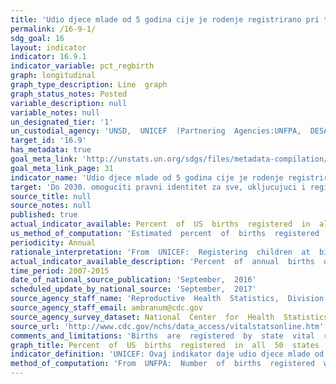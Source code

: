 ```yaml
---
title: 'Udio djece mlade od 5 godina cije je rodenje registrirano pri tijelu civilne vlasti, prema starosti'
permalink: /16-9-1/
sdg_goal: 16
layout: indicator
indicator: 16.9.1
indicator_variable: pct_regbirth
graph: longitudinal
graph_type_description: Line  graph
graph_status_notes: Posted
variable_description: null
variable_notes: null
un_designated_tier: '1'
un_custodial_agency: 'UNSD,  UNICEF  (Partnering  Agencies:UNFPA,  DESA  Population  Division)'
target_id: '16.9'
has_metadata: true
goal_meta_link: 'http://unstats.un.org/sdgs/files/metadata-compilation/Metadata-Goal-16.pdf'
goal_meta_link_page: 31
indicator_name: 'Udio djece mlade od 5 godina cije je rodenje registrirano pri tijelu civilne vlasti, prema starosti'
target: 'Do 2030. omoguciti pravni identitet za sve, ukljucujuci i registraciju rodenih.'
source_title: null
source_notes: null
published: true
actual_indicator_available: Percent  of  US  births  registered  in  all  50  states  and  the  District  of  Columbia
us_method_of_computation: 'Estimated  percent  of  births  registered  by  all  50  states  and  the  District  of  Columbia.'
periodicity: Annual
rationale_interpretation: 'From  UNICEF:  Registering  children  at  birth  is  the  first  step  in  securing  their  recognition  before  the  law,  safeguarding  their  rights,  and  ensuring  that  any  violation  of  these  rights  does  not  go  unnoticed.  Children  without  official  identification  documents  may  be  denied  health  care  or  education.  Later  in  life,  the  lack  of  such  documentation  can  mean  that  a  child  may  enter  into  marriage  or  the  labour  market,  or  be  conscripted  into  the  armed  forces,  before  the  legal  age.  In  adulthood,  birth  certificates  may  be  required  to  obtain  social  assistance  or  a  job  in  the  formal  sector,  to  buy  or  prove  the  right  to  inherit  property,  to  vote  and  to  obtain  a  passport.    From  Goal  16  TST  Working  Group:  Article  7  of  the  Convention  on  the  Rights  of  the  Child  (CRC)  provides  that  all  children  should  be  registered  immediately  after  birth  and  have  the  right  from  birth  to  a  name  and  the  right  to  acquire  a  nationality.  Article  8  CRC  further  provides  that,  where  a  child  is  illegally  deprived  of  some  or  all  of  the  elements  of  his  or  her  identity,  States  Parties  shall  provide  appropriate  assistance  and  protection,  with  a  view  to  re-establishing  speedily  his  or  her  identity.  This  indicator  is  therefore  measured  for  all  children,  defined  as  persons  under  the  age  of  18.    Where  births  are  not  registered,  children  may  be  unable  to  obtain  a  birth  certificate,  which  can  result  in  denial  of  access  to  public  services  including  education,  health  and  social  services,  despite  the  human  rights  obligations  of  States  to  provide  these  without  discrimination.  Lack  of  registration  may  also  result  in  early  marriage  or  early  entry  to  the  labour  market,  before  the  child  has  reached  the  minimum  legal  age.  Registering  children  at  birth  is  the  first  step  in  securing  their  recognition  before  the  law,  safeguarding  their  rights,  and  ensuring  that  any  violation  of  these  rights  does  not  go  unnoticed.'
actual_indicator_available_description: 'Percent  of  annual  births  occurring  in  the  United  states  to  residents  and  non-residents  registered  by  a  vital  statistics  jurisdiction'
time_period: 2007-2015
date_of_national_source_publication: 'September,  2016'
scheduled_update_by_national_source: 'September,  2017'
source_agency_staff_name: 'Reproductive  Health  Statistics,  Division  of  Vital  Statistics,  National  Center  for  Health  Statistics'
source_agency_staff_email: ambranum@cdc.gov
source_agency_survey_dataset: National  Center  for  Health  Statistics/Final  natality  data
source_url: 'http://www.cdc.gov/nchs/data_access/vitalstatsonline.htm'
comments_and_limitations: 'Births  are  registered  by  state  vital  registration  systems.  Reported  births  are  based  on  100%  of  all  birth  certificates  registered  in  all  states  and  the  District  of  Columbia.  It  is  estimated  that  more  than  99  percent  of  births  occurring  in  the  US  are  registered  based  on  previous  results  of  a  national  test  of  birth-registration  completneness  according  to  place  of  delivery  and  race.'
graph_title: Percent  of  US  births  registered  in  all  50  states  and  the  District  of  Columbia  
indicator_definition: 'UNICEF: Ovaj indikator daje udio djece mlade od pet godina cija su rodenja prijavljena kao registrirana kod relevantnih nacionalnih tijela vlasti. Racuna se dijeljenjem broja djece mlade od pet godina cija su rodenja prijavljena kao registrirana kod relev'
method_of_computation: 'From  UNFPA:  Number  of  births  registered  within  a  given  period  of  time  after  birth  (a  month,  a  year,  0-4  years)  in  a  given  calendar  year  /  Total  number  of  births  in  a  given  calendar  year  Method  of  measurement:  data  should  be  available  and  could  be  obtained  from  civil  registration  and  vital  statistics  systems.  Civil  registration  administrative  data  could  be  linked  to  estimates  of  the  expected  number  of  newborns.  In  countries  with  deficient  CRVS  systems,  data  is  collected  via  household  surveys  (DHS  and  MICS).  Questions  are  asked  about  registration  status  of  children  born  in  the  five  years  preceding  the  data  of  the  survey.  The  numerator  of  this  indicator  includes  children  whose  birth  certificate  was  seen  by  the  interviewer  or  whose  mother  or  care-taker  says  the  birth  has  been  registered.  Data  are  also  often  presented  for  other  age  groups  such  as  infants  or  children  under  5  years  of  age.  Method  of  estimation:  currently  UNICEF  produces  and  publish  estimates  of  birth  registration  for  children  under  five  using  both  CRVS  and  household  surveys  data.  Alternative  data  sources  to  be  considered  are  the  United  Nations  Demographic  Yearbook  and  the  World  Population  Prospects  produced  by  UNPD-DESA.  A  new  methodology  and  set  of  procedures  need  to  be  put  in  place  to  produce  the  desired  estimate  of  birth  registration  for  under  one  year  of  age  (see  justifications  below).'
---
```

